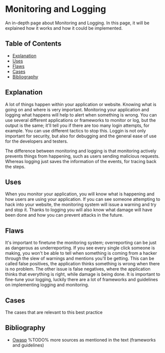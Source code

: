 # Monitoring and Logging

An in-depth page about Monitoring and Logging. In this page, it will be explained how it works and how it could be implemented.

## Table of Contents

- [Explanation](#explanation)
- [Uses](#uses)
- [Flaws](#flaws)
- [Cases](#cases)
- [Bibliography](#bibliography)

## Explanation

A lot of things happen within your application or website. Knowing what is going on and where is very important. Monitoring your application and logging what happens will help to alert when something is wrong. You can use several different applications or frameworks to monitor or log, but the output is the same; it'll tell you if there are too many login attempts, for example. You can use different tactics to stop this. Loggin is not only important for security, but also for debugging and the general ease of use for the developers and testers.

The difference between monitoring and logging is that monitoring actively prevents things from happening, such as users sending malicious requests. Whereas logging just saves the information of the events, for tracing back the steps.

## Uses

When you monitor your application, you will know what is happening and how users are using your application. If you can see someone attempting to hack into your website, the monitoring system will issue a warning and try and stop it. Thanks to logging you will also know what damage will have been done and how you can prevent attacks in the future.

## Flaws

It's important to finetune the monitoring system; overreporting can be just as dangerous as underreporting. If you see every single click someone is making, you won't be able to tell when something is coming from a hacker through the slew of warnings and mentions you'll be getting. This can be called false positives, the application thinks something is wrong when there is no problem. The other issue is false negatives, where the application thinks that everything is right, while damage is being done. It is important to fine-tune your logging, luckily there are a lot of frameworks and guidelines on implementing logging and monitoring.

## Cases

The cases that are relevant to this best practice

## Bibliography

- [Owasp](https://owasp.org/www-project-top-ten/2017/A10_2017-Insufficient_Logging%2526Monitoring)
%TODO% more sources as mentioned in the text (frameworks and guidelines)
